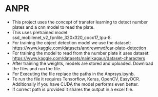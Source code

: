 # ANPR
- This project uses the concept of transfer learning to detect number plates and a cnn model to read the plate.
- This uses pretrained model ssd_mobilenet_v2_fpnlite_320x320_coco17_tpu-8.
- For training the object detection model we use the dataset: https://www.kaggle.com/datasets/andrewmvd/car-plate-detection
- For training the model to read from the number plate it uses dataset: https://www.kaggle.com/datasets/nainikagaur/dataset-characters
- After training the weights, models are stored and uploaded. Download the files and run the file. 
- For Executing the file replace the paths in the Anprsys.ipynb.
- To run the file it requires Tensorflow, Keras, OpenCV, EasyOCR. Additionally If you have CUDA the model performs even better.
- If correct path is provided it shares the output in a excel file.
